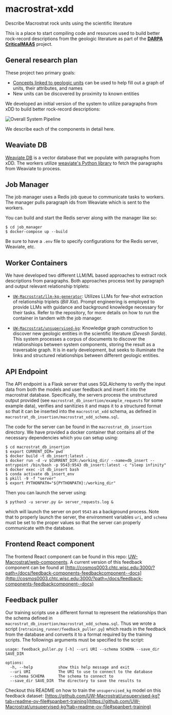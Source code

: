 # macrostrat-xdd
Describe Macrostrat rock units using the scientific literature

This is a place to start compiling code and resources used to build better rock-record descriptions from the
geologic literature as part of the [**DARPA CriticalMAAS**](https://github.com/UW-Macrostrat/CriticalMAAS)
project.


## General research plan

These project two primary goals: 
- [Concepts linked to geologic units](notes/unit-description.md) can be used to help fill out a graph of units, their attributes, and names
- New units can be discovered by proximity to known entities

We developed an initial version of the system to utilize paragraphs from xDD to build better rock-record descriptions:

![Overall System Pipeline](images/overall_pipeline.jpg)

We describe each of the components in detail here. 

## Weaviate DB

[Weaviate DB](https://weaviate.io/) is a vector database that we populate with paragraphs from xDD. The workers utilize [weaviate's Python library](https://weaviate.io/developers/weaviate/client-libraries/python) to fetch the paragraphs from Weaviate to process. 

## Job Manager

The job manager uses a Redis job queue to communicate tasks to workers. The manager pulls paragraph ids from Weaviate which is sent to the workers. 

You can build and start the Redis server along with the manager like so:
```
$ cd job_manager
$ docker-compose up --build
```

Be sure to have a `.env` file to specify configurations for the Redis server, Weaviate, etc. 

## Worker Containers

We have developed two different LLM/ML based approaches to extract rock descriptions from paragraphs. Both approaches process text by paragraph and output relevant relationship triplets:

- [`UW-Macrostrat/llm-kg-generator`](https://github.com/UW-Macrostrat/llm-kg-generator/):
  Utilizes LLMs for few-shot extraction of relationship triplets (_Bill Xia_). Prompt engineering is employed to provide LLMs
  with guidance and background knowledge necessary for their tasks. Refer to the repository, for more details on how to
  run the container in tandem with the job manager.

- [`UW-Macrostrat/unsupervised-kg`](https://github.com/UW-Macrostrat/unsupervised-kg):
  Knowledge graph construction to discover new geologic entities in the
  scientific literature (_Devesh Sarda_). This system processes a corpus of documents
  to discover the relationshiops between system components, storing the result as a traversable graph. It is in early
  development, but seeks to illuminate the links and structured relationships between different geologic entities.

## API Endpoint

The API endpoint is a Flask server that uses SQLAlchemy to verify the input data from both the models and user feedback and insert it into the macrostrat database. Specifically, the servers process the unstructured output provided (see `macrostrat_db_insertion/example_requests` for some example data), verifies and sanitizies it and maps it to a structured format so that it can be inserted into the `macrostrat_xdd` schema, as defined in `macrostrat_db_insertion/macrostrat_xdd_schema.sql`.

The code for the server can be found in the `macrostrat_db_insertion` directory. We have provided a docker container that contains all of the necessary dependencies which you can setup using:
```
$ cd macrostrat_db_insertion
$ export CURRENT_DIR=`pwd`
$ docker build -t db_insert:latest .
$ docker run -d -v $CURRENT_DIR:/working_dir/ --name=db_insert --entrypoint /bin/bash -p 9543:9543 db_insert:latest -c "sleep infinity"
$ docker exec -it db_insert bash
$ conda activate db_insert_env
$ pkill -9 -f "server"
$ export PYTHONPATH="${PYTHONPATH}:/working_dir"
```

Then you can launch the server using:
```
$ python3 -u server.py &> server_requests.log &
```

which will launch the server on port `9543` as a background process. Note that to properly launch the server, the environment variables `uri`, and `schema` must be set to the proper values so that the server can properly communicate
with the database. 

## Frontend React component

The frontend React component can be found in this repo: [UW-Macrostrat/web-components](https://github.com/UW-Macrostrat/web-components/tree/main/packages/feedback-components). A current version of this feedback component can be found at [http://cosmos0003.chtc.wisc.edu:3000/?path=/docs/feedback-components-feedbackcomponent--docs](http://cosmos0003.chtc.wisc.edu:3000/?path=/docs/feedback-components-feedbackcomponent--docs) 

## Feedback puller

Our training scripts use a different format to represent the relationships than the schema defined in `macrostrat_db_insertion/macrostrat_xdd_schema.sql`. Thus we wrote a script (`retraining_runner/feedback_puller.py`) which reads in the feedback from the database and converts it to a format required by the training scripts. The followings arguments must be specified to the script:
```
usage: feedback_puller.py [-h] --uri URI --schema SCHEMA --save_dir SAVE_DIR

options:
  -h, --help           show this help message and exit
  --uri URI            The URI to use to connect to the database
  --schema SCHEMA      The schema to connect to
  --save_dir SAVE_DIR  The directory to save the results to
```

Checkout this README on how to train the `unsupervised_kg` model on this feedback dataset: [https://github.com/UW-Macrostrat/unsupervised-kg?tab=readme-ov-file#spanbert-training](https://github.com/UW-Macrostrat/unsupervised-kg?tab=readme-ov-file#spanbert-training)
